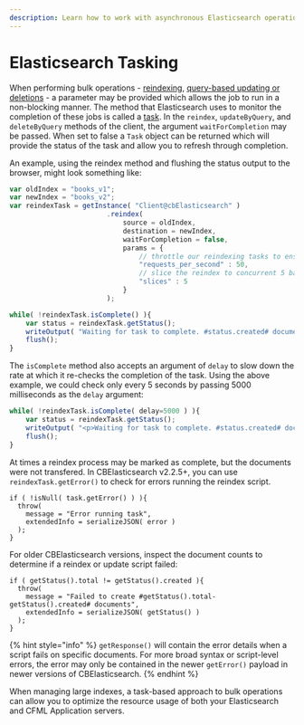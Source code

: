 ```yaml
---
description: Learn how to work with asynchronous Elasticsearch operations to process documents in a non-blocking manner
---
```


# Elasticsearch Tasking

When performing bulk operations - [reindexing](Indexes.md), [query-based updating or deletions](Documents.md) - a parameter may be provided which allows the job to run in a non-blocking manner. The method that Elasticsearch uses to monitor the completion of these jobs is called a [task](https://www.elastic.co/guide/en/elasticsearch/reference/current/tasks.html). In the `reindex`, `updateByQuery`, and `deleteByQuery` methods of the client, the argument `waitForCompletion` may be passed. When set to false a `Task` object can be returned which will provide the status of the task and allow you to refresh through completion.

An example, using the reindex method and flushing the status output to the browser, might look something like:

```js
var oldIndex = "books_v1";
var newIndex = "books_v2";
var reindexTask = getInstance( "Client@cbElasticsearch" )
                        .reindex(
                            source = oldIndex,
                            destination = newIndex,
                            waitForCompletion = false,
                            params = {
                                // throttle our reindexing tasks to ensure we don't kill the ES server on a big index - https://www.elastic.co/guide/en/elasticsearch/reference/current/docs-reindex.html#docs-reindex-throttle
                                "requests_per_second" : 50,
                                // slice the reindex to concurrent 5 batches at a time - https://www.elastic.co/guide/en/elasticsearch/reference/current/docs-reindex.html#docs-reindex-automatic-slice
                                "slices" : 5
                            }
                        );

while( !reindexTask.isComplete() ){
    var status = reindexTask.getStatus();
    writeOutput( "Waiting for task to complete. #status.created# documents of #status.total# documents have been migrated to #newIndex#" );
    flush();
}
```

The `isComplete` method also accepts an argument of `delay` to slow down the rate at which it re-checks the completion of the task. Using the above example, we could check only every 5 seconds by passing 5000 milliseconds as the `delay` argument:

```js
while( !reindexTask.isComplete( delay=5000 ) ){
    var status = reindexTask.getStatus();
    writeOutput( "<p>Waiting for task to complete. #status.created# documents of #status.total# documents have been migrated to #newIndex#.</p>" );
    flush();
}
```

At times a reindex process may be marked as complete, but the documents were not transfered. In CBElasticsearch v2.2.5+, you can use `reindexTask.getError()` to check for errors running the reindex script.

```
if ( !isNull( task.getError() ) ){
  throw(
    message = "Error running task",
    extendedInfo = serializeJSON( error )
  );
}
```

For older CBElasticsearch versions, inspect the document counts to determine if a reindex or update script failed:

```
if ( getStatus().total != getStatus().created ){
  throw(
    message = "Failed to create #getStatus().total-getStatus().created# documents",
    extendedInfo = serializeJSON( getStatus() )
  );
}
```

{% hint style="info" %}
`getResponse()` will contain the error details when a script fails on specific documents. For more broad syntax or script-level errors, the error may only be contained in the newer `getError()` payload in newer versions of CBElasticsearch.
{% endhint %}


When managing large indexes, a task-based approach to bulk operations can allow you to optimize the resource usage of both your Elasticsearch and CFML Application servers.
